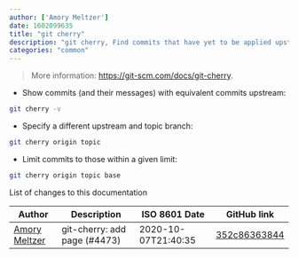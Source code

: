 ```yaml
---
author: ['Amory Meltzer']
date: 1602099635
title: "git cherry"
description: "git cherry, Find commits that have yet to be applied upstream."
categories: "common"
---
```

> More information: <https://git-scm.com/docs/git-cherry>.

- Show commits (and their messages) with equivalent commits upstream:

```bash
git cherry -v
```

- Specify a different upstream and topic branch:

```bash
git cherry origin topic
```

- Limit commits to those within a given limit:

```bash
git cherry origin topic base
```
List of changes to this documentation


Author | Description | ISO 8601 Date | GitHub link
------|-----|-----|-----
[Amory Meltzer](mailto:Amorymeltzer@gmail.com) | git-cherry: add page (#4473) | 2020-10-07T21:40:35 | [352c86363844](https://github.com/tldr-pages/tldr/commit/352c86363844d93640edb5eba824d64b8cf7fb44)

